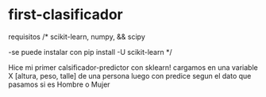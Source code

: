 # first-clasificador

requisitos
/*
scikit-learn, 
numpy, &&
scipy

-se puede instalar con
pip install -U scikit-learn
*/

Hice mi primer calsificador-predictor con sklearn!
cargamos en una variable X [altura, peso, talle] de una persona luego con predice
segun el dato que pasamos si es Hombre o Mujer
